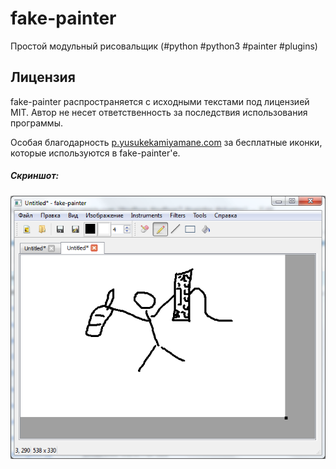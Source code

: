 # fake-painter
Простой модульный рисовальщик (#python #python3 #painter #plugins)


Лицензия
--------

fake-painter распространяется с исходными текстами под лицензией MIT.
Автор не несет ответственность за последствия использования программы.

Особая благодарность [p.yusukekamiyamane.com](<http://p.yusukekamiyamane.com/>) за бесплатные иконки, которые используются в fake-painter'е.


##### Скриншот:
![](https://raw.githubusercontent.com/gil9red/fake-painter/master/screenshot.png)
